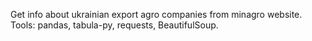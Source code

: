 Get info about ukrainian export agro companies from minagro website.
Tools: pandas, tabula-py, requests, BeautifulSoup.

